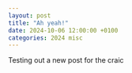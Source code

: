 ```yaml
---
layout: post
title: "Ah yeah!"
date: 2024-10-06 12:00:00 +0100
categories: 2024 misc
---
```


Testing out a new post for the craic
